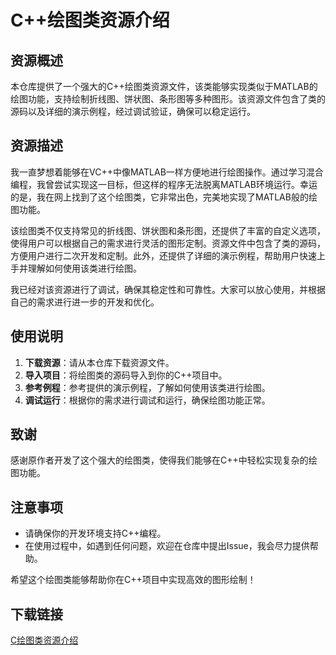 # C++绘图类资源介绍

## 资源概述

本仓库提供了一个强大的C++绘图类资源文件，该类能够实现类似于MATLAB的绘图功能，支持绘制折线图、饼状图、条形图等多种图形。该资源文件包含了类的源码以及详细的演示例程，经过调试验证，确保可以稳定运行。

## 资源描述

我一直梦想着能够在VC++中像MATLAB一样方便地进行绘图操作。通过学习混合编程，我曾尝试实现这一目标，但这样的程序无法脱离MATLAB环境运行。幸运的是，我在网上找到了这个绘图类，它非常出色，完美地实现了MATLAB般的绘图功能。

该绘图类不仅支持常见的折线图、饼状图和条形图，还提供了丰富的自定义选项，使得用户可以根据自己的需求进行灵活的图形定制。资源文件中包含了类的源码，方便用户进行二次开发和定制。此外，还提供了详细的演示例程，帮助用户快速上手并理解如何使用该类进行绘图。

我已经对该资源进行了调试，确保其稳定性和可靠性。大家可以放心使用，并根据自己的需求进行进一步的开发和优化。

## 使用说明

1. **下载资源**：请从本仓库下载资源文件。
2. **导入项目**：将绘图类的源码导入到你的C++项目中。
3. **参考例程**：参考提供的演示例程，了解如何使用该类进行绘图。
4. **调试运行**：根据你的需求进行调试和运行，确保绘图功能正常。

## 致谢

感谢原作者开发了这个强大的绘图类，使得我们能够在C++中轻松实现复杂的绘图功能。

## 注意事项

- 请确保你的开发环境支持C++编程。
- 在使用过程中，如遇到任何问题，欢迎在仓库中提出Issue，我会尽力提供帮助。

希望这个绘图类能够帮助你在C++项目中实现高效的图形绘制！

## 下载链接

[C绘图类资源介绍](https://pan.quark.cn/s/14d0727742ae)